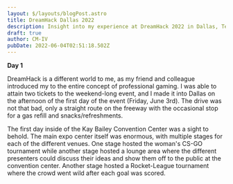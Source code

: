 ```yaml
---
layout: $/layouts/blogPost.astro
title: DreamHack Dallas 2022
description: Insight into my experience at DreamHack 2022 in Dallas, Texas.
draft: true
author: CM-IV
pubDate: 2022-06-04T02:51:18.502Z
---
```

**Day 1**

DreamHack is a different world to me, as my friend and colleague introduced my to the entire concept of  professional gaming.  I was able to attain two tickets to the weekend-long event, and I made it into Dallas on the afternoon of the first day of the event (Friday, June 3rd).  The drive was not that bad, only a straight route on the freeway with the occasional stop for a gas refill and snacks/refreshments.

The first day inside of the Kay Bailey Convention Center was a sight to behold.  The main expo center itself was enormous, with multiple stages for each of the different venues.  One stage hosted the woman's CS-GO tournament while another stage hosted a lounge area where the different presenters could discuss their ideas and show them off to the public at the convention center.  Another stage hosted a Rocket-League tournament where the crowd went wild after each goal was scored.